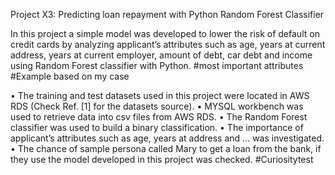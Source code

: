 Project X3: Predicting loan repayment with Python Random Forest Classifier 

In this project a simple model was developed to lower the risk of default on credit cards by analyzing applicant’s attributes such as age, years at current address, years at current employer, amount of debt, car debt and income using Random Forest classifier with Python. #most important attributes #Example based on my case

•	The training and test datasets used in this project were located in AWS RDS (Check Ref.  [1] for the datasets source). 
•	MYSQL workbench was used to retrieve data into csv files from AWS RDS.
•	The Random Forest classifier was used to build a binary classification.
•	The importance of applicant’s attributes such as age, years at address and … was investigated.
•	The chance of sample persona called Mary to get a loan from the bank, if they use the model developed in this project was checked. #Curiositytest

